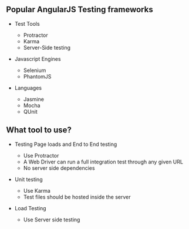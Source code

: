 Popular AngularJS Testing frameworks
------------------------------------

- Test Tools
  - Protractor
  - Karma
  - Server-Side testing

- Javascript Engines
  - Selenium
  - PhantomJS

- Languages
	- Jasmine
	- Mocha
	- QUnit


What tool to use?
-----------------

- Testing Page loads and End to End testing
  - Use Protractor
  - A Web Driver can run a full integration test through any given URL
  - No server side dependencies

- Unit testing
  - Use Karma
  - Test files should be hosted inside the server

- Load Testing 
  - Use Server side testing
  